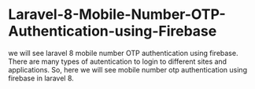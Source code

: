 # Laravel-8-Mobile-Number-OTP-Authentication-using-Firebase
we will see laravel 8 mobile number OTP authentication using firebase. There are many types of autentication to login to different sites and applications. So, here we will see mobile number otp authentication using firebase in laravel 8.
